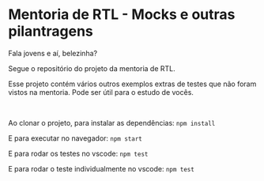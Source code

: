 # Mentoria de RTL - Mocks e outras pilantragens

<p>Fala jovens e aí, belezinha?</p>
<p>Segue o repositório do projeto da mentoria de RTL.</p>
<p>Esse projeto contém vários outros exemplos extras de testes que não foram vistos na mentoria. Pode ser útil para o estudo de vocês.</p>
<br>
<p>Ao clonar o projeto, para instalar as dependências: <code>npm install</code></p>
<p>E para executar no navegador: <code>npm start</code></p>
<p>E para rodar os testes no vscode: <code>npm test</code></p>
<p>E para rodar o teste individualmente no vscode: <code>npm test <nome-arquivo-teste></code></p>
